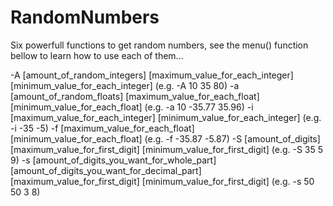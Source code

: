# RandomNumbers
Six powerfull functions to get random numbers, see the menu() function bellow to learn how to use each of them...

-A [amount_of_random_integers] [maximum_value_for_each_integer] [minimum_value_for_each_integer] (e.g. -A 10 35 80)
-a [amount_of_random_floats] [maximum_value_for_each_float] [minimum_value_for_each_float] (e.g. -a 10 -35.77 35.96)
-i [maximum_value_for_each_integer] [minimum_value_for_each_integer] (e.g. -i -35 -5)
-f [maximum_value_for_each_float] [minimum_value_for_each_float] (e.g. -f -35.87 -5.87)
-S [amount_of_digits] [maximum_value_for_first_digit] [minimum_value_for_first_digit] (e.g. -S 35 5 9)
-s [amount_of_digits_you_want_for_whole_part] [amount_of_digits_you_want_for_decimal_part]  [maximum_value_for_first_digit] [minimum_value_for_first_digit] (e.g. -s 50 50 3 8)

